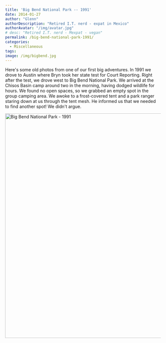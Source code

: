 ```yaml
---
title: 'Big Bend National Park -- 1991'
date: 2014-01-27
author: "Glenn"
authorDescription: "Retired I.T. nerd - expat in Mexico"
authorAvatar: "/img/avatar.jpg"
# desc: "Retired I.T. nerd - Mexpat - vegan"
permalink: /big-bend-national-park-1991/
categories:
  - Miscellaneous
tags:
image: /img/bigbend.jpg
---
```

Here's some old photos from one of our first big adventures. In 1991 we drove to Austin where Bryn took her state test for Court Reporting. Right after the test, we drove west to Big Bend National Park. We arrived at the Chisos Basin camp around two in the morning, having dodged wildlife for hours. We found no open spaces, so we grabbed an empty spot in the group camping area. We awoke to a frost-covered tent and a park ranger staring down at us through the tent mesh. He informed us that we needed to find another spot! We didn't argue.

<a data-flickr-embed="true" data-header="true" data-footer="true"  href="https://www.flickr.com/photos/vagabondians/albums/72157708494351345" title="Big Bend National Park - 1991"><img src="https://live.staticflickr.com/65535/33999303778_36fa70b1b2_b.jpg" width="1024" height="726" alt="Big Bend National Park - 1991"></a><script async src="//embedr.flickr.com/assets/client-code.js" charset="utf-8"></script>